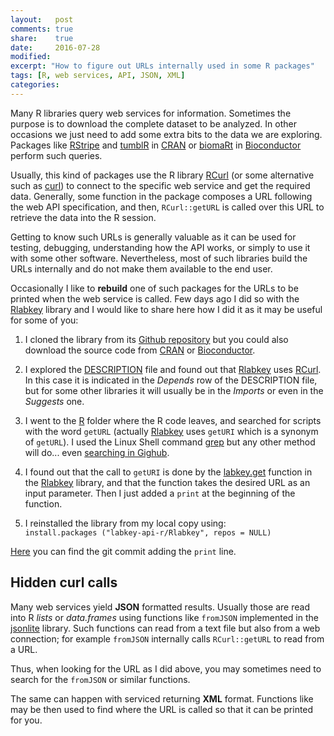 ```yaml
---
layout:   post
comments: true
share:    true
date:     2016-07-28
modified: 
excerpt: "How to figure out URLs internally used in some R packages"
tags: [R, web services, API, JSON, XML]
categories:
---
```


<!--
http://stackoverflow.com/questions/4962495/where-to-find-free-public-web-services
-->

[CRAN]:         https://cran.r-project.org   "The Comprehensive R Archive Network"
[Bioconductor]: http://bioconductor.org      "Bioconductor provides tools for the analysis and comprehension of high-throughput genomic data."

[RCurl]:   https://cran.r-project.org/web/packages/RCurl/index.html         "RCurl: General Network (HTTP/FTP/...) Client Interface for R"
[curl]:    https://cran.r-project.org/web/packages/curl/index.html          "curl: A Modern and Flexible Web Client for R"
[Rlabkey]: https://cran.r-project.org/web/packages/Rlabkey/index.html       "Rlabkey: Data Exchange Between R and LabKey Server"

[RStripe]: https://cran.rstudio.com/web/packages/RStripe/index.html         "RStripe: A Convenience Interface for the Stripe Payment API"
[tumblR]:  https://cran.r-project.org/web/packages/tumblR/index.html        "tumblR: Access to Tumblr v2 API"
[biomaRt]: http://bioconductor.org/packages/release/bioc/html/biomaRt.html  "Interface to BioMart databases (e.g. Ensembl, COSMIC, Wormbase and Gramene)"

[jsonlite]: https://cran.rstudio.com/web/packages/jsonlite/index.html       "jsonlite: A Robust, High Performance JSON Parser and Generator for R"
[rjson]:    https://cran.rstudio.com/web/packages/rjson/index.html          "rjson: JSON for R"

[twitteR]: https://cran.rstudio.com/web/packages/twitteR/index.html         "twitteR: R Based Twitter Client"


Many R libraries query web services for information.
Sometimes the purpose is to download the complete dataset to be analyzed.
In other occasions we just need to add some extra bits to the data we are exploring.
Packages like [RStripe] and [tumblR] in [CRAN]
or [biomaRt] in [Bioconductor]
perform such queries.

Usually,
this kind of packages use the R library [RCurl] 
(or some alternative such as [curl]) 
to connect to the specific web service and get the required data.
Generally,
some function in the package
composes a URL following the web API specification, 
and then, `RCurl::getURL` is called over this URL to retrieve the data into the R session.

Getting to know such URLs is generally valuable as it can be used for
testing, debugging, understanding how the API works, or simply to use it with some other software.
Nevertheless, most of such libraries build the URLs internally 
and do not make them available to the end user.

Occasionally I like to __rebuild__ one of such packages
for the URLs to be printed when the web service is called. 
Few days ago I did so with the [Rlabkey] library 
and I would like to share here how I did it as it may be useful for some of you:


1. I cloned the library from its [Github repository](https://github.com/LabKey/labkey-api-r)
but you could also download the source code from [CRAN] or [Bioconductor].

1. I explored the [DESCRIPTION](https://github.com/LabKey/labkey-api-r/blob/develop/Rlabkey/DESCRIPTION) file
and found out that [Rlabkey] uses [RCurl].
In this case it is indicated in the _Depends_ row of the DESCRIPTION file, 
but for some other libraries it will usually be in the _Imports_ 
or even in the _Suggests_ one.

1. I went to the [R](https://github.com/LabKey/labkey-api-r/tree/develop/Rlabkey/R) folder
where the R code leaves,
and searched for scripts with the word `getURL`
(actually [Rlabkey] uses `getURI` which is a synonym of `getURL`).
I used the Linux Shell command
[grep](http://linuxcommand.org/man_pages/grep.html)
but any other method will do...
even [searching in Gighub](https://github.com/LabKey/labkey-api-r/search?utf8=✓&q=getURI&type=Code).

1. I found out that the call to `getURI` is done by the
[labkey.get](https://github.com/LabKey/labkey-api-r/blob/6f0983f5d460ffbe2014bfe87e5c07cc058d29e9/Rlabkey/R/labkey.defaults.R#L51)
function in the  [Rlabkey] library, 
and that the function takes the desired URL as an input parameter.
Then I just added a `print` at the beginning of the function.

1. I reinstalled the library from my local copy using:  
`install.packages ("labkey-api-r/Rlabkey", repos = NULL)`


[Here](https://github.com/dmontaner/labkey-api-r/commit/fd57e1d73782e1c579338da306ab0258ea4f1ffb)
you can find the git commit adding the `print` line.



Hidden curl calls
--------------------------------------------------------------------------------

Many web services yield __JSON__ formatted results.
Usually those are read into R _lists_ or _data.frames_
using functions like `fromJSON` implemented in the [jsonlite] library.
Such functions can read from a text file but also from a web connection;
for example `fromJSON` internally calls `RCurl::getURL` to read from a URL.

Thus, when looking for the URL as I did above,
you may sometimes need to search for the `fromJSON` or similar functions.

The same can happen with serviced returning __XML__ format.
Functions like
may be then used to find where the URL is called so that it can be printed for you.
